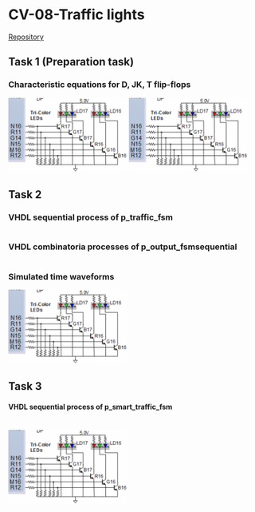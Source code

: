 # CV-08-Traffic lights
[Repository](https://github.com/Vitekmasa)

## Task 1 (Preparation task)
### Characteristic equations for D, JK, T flip-flops
![d_latch](Images/Img1.png)
![d_latch](Images/Img1.png)

## Task 2
### VHDL sequential process of p_traffic_fsm
```vhdl

```
### VHDL combinatoria processes of p_output_fsmsequential 
```vhdl

```
### Simulated time waveforms
![d_latch](Images/Img1.png)

## Task 3
#### VHDL sequential process of p_smart_traffic_fsm
```vhdl

```
#### 
![d_latch](Images/Img1.png)
